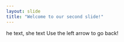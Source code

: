 ```yaml
---
layout: slide
title: "Welcome to our second slide!"
---
```

he text, she text
Use the left arrow to go back!
